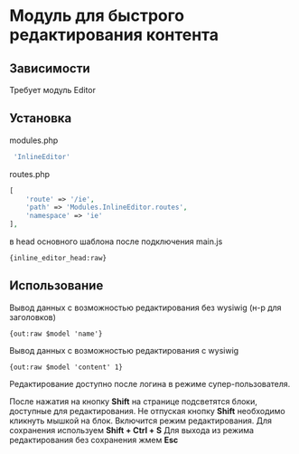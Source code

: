 # Модуль для быстрого редактирования контента

## Зависимости

Требует модуль Editor

## Установка

modules.php

```php
 'InlineEditor'
```


routes.php

```php
[
    'route' => '/ie',
    'path' => 'Modules.InlineEditor.routes',
    'namespace' => 'ie'
],
```

в head основного шаблона после подключения main.js

```smarty
{inline_editor_head:raw}
```

## Использование

Вывод данных с возможностью редактирования без wysiwig (н-р для заголовков)

```smarty
{out:raw $model 'name'}
```

Вывод данных с возможностью редактирования c wysiwig

```smarty
{out:raw $model 'content' 1}
```

Редактирование доступно после логина в режиме супер-пользователя.

После нажатия на кнопку **Shift** на странице подсветятся блоки, доступные для редактирования. 
Не отпуская кнопку **Shift** необходимо кликнуть мышкой на блок. Включится режим редактирования.
Для сохранения используем **Shift + Ctrl + S**
Для выхода из режима редактирования без сохранения жмем **Esc**